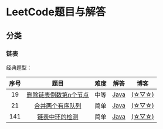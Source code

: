 # LeetCode题目与解答

## 分类

### 链表
经典题型：

|序号|题目|难度|解答|博客|
|:--:|:--:|:--:|:--:|:--:|
|19|[删除链表倒数第n个节点](https://leetcode.com/problems/remove-nth-node-from-end-of-list/)|中等|[Java](https://github.com/Parallelline1996/Leetcode/blob/master/Problems/src/main/java/page1/N19_RemoveNthNodeFromEndOfList.java)|[(☆▽☆)](https://blog.csdn.net/Applying/article/details/84586515)|
|21|[合并两个有序队列](https://leetcode.com/problems/merge-two-sorted-lists/)|简单|[Java](https://github.com/Parallelline1996/Leetcode/blob/master/Problems/src/main/java/page1/N21_MergeTwoSortedLists.java)|[(☆▽☆)](https://blog.csdn.net/Applying/article/details/84586515)|
|141|[链表中环的检测](https://leetcode.com/problems/linked-list-cycle/)|简单|[Java](https://github.com/Parallelline1996/Leetcode/blob/master/Problems/src/main/java/page2/N141_LinkedListCycle.java)|[(☆▽☆)](https://blog.csdn.net/Applying/article/details/84586515)|